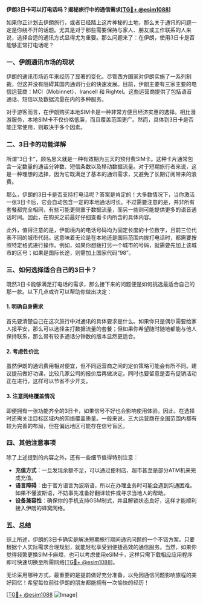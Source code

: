 **伊朗3日卡可以打电话吗？揭秘旅行中的通信需求[[TG💪+ @esim1088](https://t.me/s/esim1088)]**

如果你正计划去伊朗旅行，或者已经踏上这片神秘的土地，那么关于通讯的问题一定是你绕不开的话题。尤其是对于那些需要保持与家人、朋友或工作联系的人来说，选择合适的通讯方式显得尤为重要。那么问题来了：在伊朗，使用3日卡是否能够正常打电话呢？

### 一、伊朗通讯市场的现状

伊朗的通讯市场近年来经历了显著的变化。尽管西方国家对伊朗实施了一系列制裁，但这并没有阻碍其国内通讯行业的快速发展。目前，伊朗主要有三家主要的电信运营商：MCI（Mobinnet）、Irancell 和 Rightel。这些运营商提供了包括语音通话、短信以及数据流量在内的多种服务。

对于游客而言，在伊朗购买本地SIM卡是一种非常方便且经济实惠的选择。相比漫游服务，本地SIM卡不仅价格低廉，而且覆盖范围更广。然而，具体到3日卡是否能正常使用，则取决于多个因素。

### 二、3日卡的功能详解

所谓“3日卡”，顾名思义就是一种有效期为三天的预付费SIM卡。这种卡片通常包含一定数量的通话分钟数、短信条数以及移动数据流量。对于短期旅行者来说，这是一种理想的选择，因为它既满足了基本的通讯需求，又避免了长期订阅带来的浪费。

那么，伊朗的3日卡是否支持打电话呢？答案是肯定的！大多数情况下，当你激活一张3日卡后，它会自动包含一定的本地通话时长。不过需要注意的是，并非所有套餐都完全相同，有些可能更侧重于数据流量，而另一些则可能提供更多的语音通话时间。因此，在购买之前最好仔细查看卡内所含的具体内容。

此外，值得注意的是，伊朗境内的电话号码均为固定长度的十位数字，且前三位代表不同的城市代码。这意味着无论是在本地还是国际范围内拨打电话时，都需要按照特定格式进行操作。例如，如果你想拨打另一个城市的号码，就需要先加上该城市的区号；如果是国际长途，则需加上国家代码“98”。

### 三、如何选择适合自己的3日卡？

既然3日卡能够满足打电话的需求，那么接下来的问题便是如何挑选最适合自己的那一款。以下几点或许可以帮助你做出决定：

#### 1. **明确自身需求**
   首先要清楚自己在这次旅行中对通讯的具体要求是什么。如果你只是偶尔需要给家人报平安，那么可以选择主打数据流量的套餐；但如果你希望随时随地都能与他人保持联系，那么带有较多通话分钟数的版本显然更适合。

#### 2. **考虑性价比**
   虽然伊朗的通讯费用相对便宜，但不同运营商之间的定价策略可能会有所不同。建议提前做好功课，比较几家公司的报价后再做决定。同时也要留意是否有促销活动正在进行，这样可以节省不少开支。

#### 3. **注意网络覆盖情况**
   即便拥有一张功能齐全的3日卡，如果信号不好也会影响使用体验。因此，在选择时还需关注目标区域内的网络覆盖质量。一般来说，三大运营商在全国范围内都有较为完善的布局，但在偏远地区可能存在信号盲区。

### 四、其他注意事项

除了上述提到的内容之外，还有一些细节值得特别注意：

- **充值方式**：一旦发现余额不足，可以通过便利店、超市甚至是部分ATM机来完成充值。
- **语言障碍**：由于官方语言为波斯语，所以在办理业务时可能会遇到沟通困难。如果不懂波斯语，不妨事先准备好翻译软件或寻求当地人的帮助。
- **设备兼容性**：确保你的手机支持GSM制式，并且解锁状态良好，这样才能顺利接入伊朗的蜂窝网络。

### 五、总结

综上所述，伊朗的3日卡确实是解决短期旅行期间通讯问题的一个不错方案。只要根据个人实际需求合理规划，就能轻松享受到便捷高效的通信服务。当然，如果你觉得频繁更换SIM卡麻烦，也可以考虑使用eSIM卡，这样只需下载相应应用程序即可快速切换至所需网络[[TG💪+ @esim1088](https://t.me/s/esim1088)]。

无论采用哪种方式，最重要的是提前做好充分准备，以免因通信问题影响旅程的美好回忆！希望每位前往伊朗的朋友都能拥有一次愉快的经历！

[[TG💪+ @esim1088](https://t.me/s/esim1088) ![Image](https://i.postimg.cc/4NQfJmqS/Snipaste-2025-05-13-00-14-12.png)]